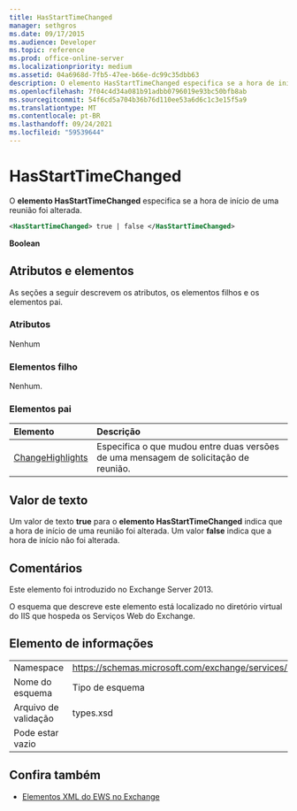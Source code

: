 ```yaml
---
title: HasStartTimeChanged
manager: sethgros
ms.date: 09/17/2015
ms.audience: Developer
ms.topic: reference
ms.prod: office-online-server
ms.localizationpriority: medium
ms.assetid: 04a6968d-7fb5-47ee-b66e-dc99c35dbb63
description: O elemento HasStartTimeChanged especifica se a hora de início de uma reunião foi alterada.
ms.openlocfilehash: 7f04c4d34a081b91adbb0796019e93bc50bfb8ab
ms.sourcegitcommit: 54f6cd5a704b36b76d110ee53a6d6c1c3e15f5a9
ms.translationtype: MT
ms.contentlocale: pt-BR
ms.lasthandoff: 09/24/2021
ms.locfileid: "59539644"
---
```

# <a name="hasstarttimechanged"></a>HasStartTimeChanged

O **elemento HasStartTimeChanged** especifica se a hora de início de uma reunião foi alterada. 
  
```XML
<HasStartTimeChanged> true | false </HasStartTimeChanged>
```

 **Boolean**
## <a name="attributes-and-elements"></a>Atributos e elementos

As seções a seguir descrevem os atributos, os elementos filhos e os elementos pai.
  
### <a name="attributes"></a>Atributos

Nenhum
  
### <a name="child-elements"></a>Elementos filho

Nenhum.
  
### <a name="parent-elements"></a>Elementos pai

|**Elemento**|**Descrição**|
|:-----|:-----|
|[ChangeHighlights](changehighlights.md) <br/> |Especifica o que mudou entre duas versões de uma mensagem de solicitação de reunião.  <br/> |
   
## <a name="text-value"></a>Valor de texto

Um valor de texto **true** para o **elemento HasStartTimeChanged** indica que a hora de início de uma reunião foi alterada. Um valor **false** indica que a hora de início não foi alterada. 
  
## <a name="remarks"></a>Comentários

Este elemento foi introduzido no Exchange Server 2013.
  
O esquema que descreve este elemento está localizado no diretório virtual do IIS que hospeda os Serviços Web do Exchange.
  
## <a name="element-information"></a>Elemento de informações

|||
|:-----|:-----|
|Namespace  <br/> |https://schemas.microsoft.com/exchange/services/2006/types  <br/> |
|Nome do esquema  <br/> |Tipo de esquema  <br/> |
|Arquivo de validação  <br/> |types.xsd  <br/> |
|Pode estar vazio  <br/> ||
   
## <a name="see-also"></a>Confira também



- [Elementos XML do EWS no Exchange](ews-xml-elements-in-exchange.md)

